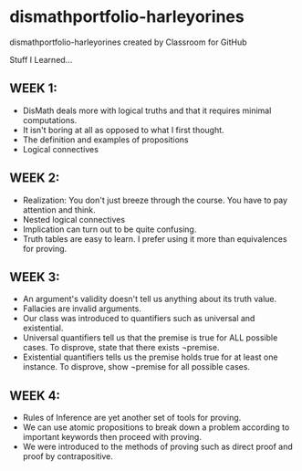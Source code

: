 # dismathportfolio-harleyorines
dismathportfolio-harleyorines created by Classroom for GitHub

Stuff I Learned...

## WEEK 1:

- DisMath deals more with logical truths and that it requires minimal computations.
- It isn't boring at all as opposed to what I first thought.
- The definition and examples of propositions
- Logical connectives

## WEEK 2:

- Realization: You don't just breeze through the course. You have to pay attention and think.
- Nested logical connectives
- Implication can turn out to be quite confusing.
- Truth tables are easy to learn. I prefer using it more than equivalences for proving.

## WEEK 3:

- An argument's validity doesn't tell us anything about its truth value.
- Fallacies are invalid arguments.
- Our class was introduced to quantifiers such as universal and existential.
- Universal quantifiers tell us that the premise is true for ALL possible cases. To disprove, state that there exists ¬premise.
- Existential quantifiers tells us the premise holds true for at least one instance. To disprove, show ¬premise for all possible cases.

## WEEK 4:

- Rules of Inference are yet another set of tools for proving.
- We can use atomic propositions to break down a problem according to important keywords then proceed with proving.
- We were introduced to the methods of proving such as direct proof and proof by contrapositive.
